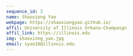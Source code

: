 ```yaml
---
sequence_id: 2
name: Shaoxiong Yao
webpage: https://shaoxiongyao.github.io/
affil: University of Illinois Urbana-Champaign
affil_link: https://illinois.edu
img: shaoxiong_yao.jpg
email: syao16@illinois.edu
---
```

